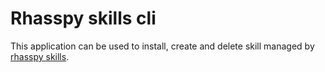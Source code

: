 # Rhasspy skills cli
This application can be used to install, create and delete skill managed by [rhasspy skills](https://github.com/razzo04/rhasspy-skills).

